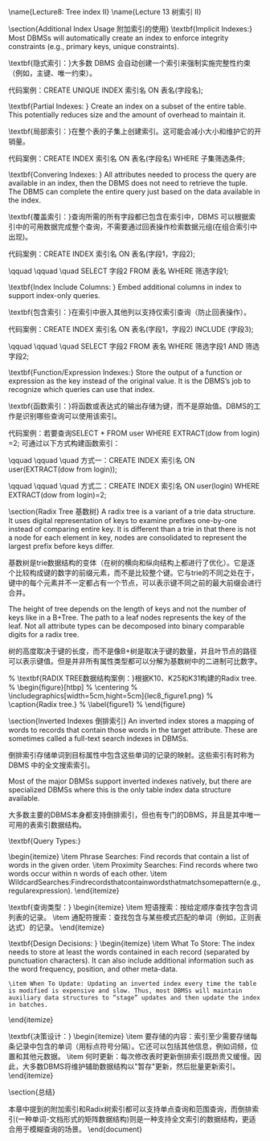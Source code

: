 
\name{Lecture8: Tree index II}
\name{Lecture 13 树索引 II}

\section{Additional Index Usage 附加索引的使用}
\textbf{Implicit Indexes:} Most DBMSs will automatically create an index to enforce integrity constraints (e.g.,
primary keys, unique constraints).

\textbf{隐式索引：}大多数 DBMS 会自动创建一个索引来强制实施完整性约束（例如，主键、唯一约束）。

代码案例：CREATE UNIQUE INDEX 索引名 ON 表名(字段名);

\textbf{Partial Indexes: } Create an index on a subset of the entire table. This potentially reduces size and the amount of overhead to maintain it.

\textbf{局部索引：}在整个表的子集上创建索引。这可能会减小大小和维护它的开销量。

代码案例：CREATE INDEX 索引名 ON 表名(字段名) WHERE 子集筛选条件;
 
\textbf{Convering Indexes: } All attributes needed to process the query are available in an index, then the DBMS does not need to retrieve the tuple. The DBMS can complete the entire query just based on the data available in the index.

\textbf{覆盖索引：}查询所需的所有字段都已包含在索引中，DBMS 可以根据索引中的可用数据完成整个查询，不需要通过回表操作检索数据元组(在组合索引中出现)。

代码案例：CREATE INDEX 索引名 ON 表名(字段1，字段2); 

\qquad \qquad \quad SELECT 字段2 FROM 表名 WHERE 筛选字段1;

\textbf{Index Include Columns: } Embed additional columns in index to support index-only queries.

\textbf{包含索引：}在索引中嵌入其他列以支持仅索引查询（防止回表操作）。

代码案例：CREATE INDEX 索引名 ON 表名(字段1，字段2) INCLUDE (字段3); 

\qquad \qquad \quad SELECT 字段2 FROM 表名 WHERE 筛选字段1 AND 筛选字段2;

\textbf{Function/Expression Indexes:} Store the output of a function or expression as the key instead of the original value. It is the DBMS’s job to recognize which queries can use that index.

\textbf{函数索引：}将函数或表达式的输出存储为键，而不是原始值。DBMS的工作是识别哪些查询可以使用该索引。

代码案例：若要查询SELECT * FROM user WHERE EXTRACT(dow from login) =2; 可通过以下方式构建函数索引：

\qquad \qquad \quad 方式一：CREATE INDEX 索引名 ON user(EXTRACT(dow from login));

\qquad \qquad \quad 方式二：CREATE INDEX 索引名 ON user(login) WHERE EXTRACT(dow from login)=2;


\section{Radix Tree 基数树}
A radix tree is a variant of a trie data structure. It uses digital representation of keys to examine prefixes one-by-one instead of comparing entire key. It is different than a trie in that there is not a node for each element in key, nodes are consolidated to represent the largest prefix before keys differ.

基数树是trie数据结构的变体（在树的横向和纵向结构上都进行了优化）。它是逐个比较构成键的数字的前缀元素，而不是比较整个键。它与trie的不同之处在于，键中的每个元素并不一定都占有一个节点，可以表示键不同之前的最大前缀会进行合并。


The height of tree depends on the length of keys and not the number of keys like in a B+Tree. The path to a leaf nodes represents the key of the leaf. Not all attribute types can be decomposed into binary comparable digits for a radix tree.

树的高度取决于键的长度，而不是像B+树是取决于键的数量，并且叶节点的路径可以表示键值。但是并非所有属性类型都可以分解为基数树中的二进制可比数字。

% \textbf{RADIX TREE数据结构案例：}根据K10、K25和K31构建的Radix tree.
% \begin{figure}[htbp]
%     \centering
%     \includegraphics[width=5cm,hight=5cm]{lec8_figure1.png}
%     \caption{Radix tree.}
%     \label{figure1}
% \end{figure}


\section{Inverted Indexes 倒排索引}
An inverted index stores a mapping of words to records that contain those words in the target attribute. These are sometimes called a full-text search indexes in DBMSs.

倒排索引存储单词到目标属性中包含这些单词的记录的映射。这些索引有时称为 DBMS 中的全文搜索索引。

Most of the major DBMSs support inverted indexes natively, but there are specialized DBMSs where this is the only table index data structure available.

大多数主要的DBMS本身都支持倒排索引，但也有专门的DBMS，并且是其中唯一可用的表索引数据结构。

\textbf{Query Types:}

\begin{itemize}
    \item Phrase Searches: Find records that contain a list of words in the given order.
    \item Proximity Searches: Find records where two words occur within n words of each other.
    \item WildcardSearches:Findrecordsthatcontainwordsthatmatchsomepattern(e.g.,regularexpression).
\end{itemize}

\textbf{查询类型：}
\begin{itemize}
    \item 短语搜索：按给定顺序查找字包含词列表的记录。
    \item 通配符搜索：查找包含与某些模式匹配的单词（例如，正则表达式）的记录。
\end{itemize}

\textbf{Design Decisions: }
\begin{itemize}
    \item What To Store: The index needs to store at least the words contained in each record (separated by punctuation characters). It can also include additional information such as the word frequency, position, and other meta-data.
    
    \item When To Update: Updating an inverted index every time the table is modified is expensive and slow. Thus, most DBMSs will maintain auxiliary data structures to “stage” updates and then update the index in batches.
\end{itemize}

\textbf{决策设计：}
\begin{itemize}
    \item 要存储的内容：索引至少需要存储每条记录中包含的单词（用标点符号分隔）。它还可以包括其他信息，例如词频，位置和其他元数据。
    \item 何时更新：每次修改表时更新倒排索引既昂贵又缓慢。因此，大多数DBMS将维护辅助数据结构以"暂存"更新，然后批量更新索引。
\end{itemize}

\section{总结}

本章中提到的附加索引和Radix树索引都可以支持单点查询和范围查询，而倒排索引(一种单词-文档形式的矩阵数据结构)则是一种支持全文索引的数据结构，更适合用于模糊查询的场景。
\end{document}
